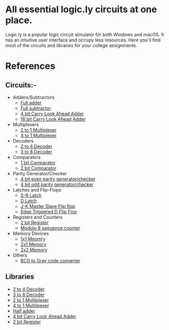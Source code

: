 # All essential logic.ly circuits at one place.

Logic.ly is a popular logic circuit simulator for both Windows and macOS. It has an intuitive user interface and occupy less resources. Here you'll find most of the circuits and libraries for your college assignments. 

# References


## Circuits:-
 - Adders/Subtractors
     - [Full adder](./circuits/Full-adder.logicly)
     - [Full subtractor](./circuits/Full-subtractor.logicly)
     - [4 bit Carry Look Ahead Adder](./circuits/4-bit-CLA.logicly)
     - [16 bit Carry Look Ahead Adder](./circuits/16-bit_CLA.logicly)
 - Multiplexers
     - [2 to 1 Multiplexer](./circuits/2-1-MUX.logicly)
     - [4 to 1 Multiplexer](./circuits/4-1-MUX.logicly)
 - Decoders
     - [2 to 4 Decoder](./circuits/2-4-DEC.logicly)
     - [3 to 8 Decoder](./circuits/3-8-DEC.logicly)
 - Comparators
     - [1 bit Comparator](./circuits/1-bit-comparator.logicly)
     - [2 bit Comparator](./circuits/2-bit-comparator.logicly)
 - Parity Generator/Checker
     - [4 bit even parity generator/checker](./circuits/4-bit-even-parity.logicly)
     - [4 bit odd parity generator/checker](./circuits/4-bit-odd-parity.logicly)
 - Latches and Flip-Flops
     - [S-R Latch](./circuits/S-R-Latch.logicly)
     - [D Latch](./circuits/D-Latch.logicly)
     - [J-K Master Slave Flip flop](./circuits/J-K-MS-FF.logicly)
     - [Edge Triggered D Flip Flop](./circuits/Edge-Triggered-D-FF.logicly)
 - Registers and Counters
     - [2 bit Register](./circuits/2-Bit_Register.logicly)
     - [Modulo 8 sequence counter](./circuits/Modulo-8-sequence-counter.logicly)
 - Memory Devices
     - [1x1 Meomry](./circuits/1-1-Memory.logicly)
     - [2x1 Memory](./circuits/2-1-Memory.logicly)
     - [2x2 Memory](./circuits/2-2-Memory.logicly)
 - Others
     - [BCD to Gray code converter](./circuits/BCD-to-Gray.logicly)


## Libraries
 - [2 to 4 Decoder](./libraries/2-4-DEC.logiclylib)
 - [3 to 8 Decoder](./libraries/3-8-DEC.logiclylib)
 - [2 to 1 Multiplexer](./libraries/2-1-MUX.logiclylib)
 - [4 to 1 Multilpexer](./libraries/4-1-MUX.logiclylib)
 - [Half adder](./libraries/HA_Module.logiclylib)
 - [4 bit Carry Look Ahead Adder](./libraries/4-bit_CLA_Module.logiclylib)
 - [2 bit Register](./libraries/2-Bit_Register.logiclylib)
